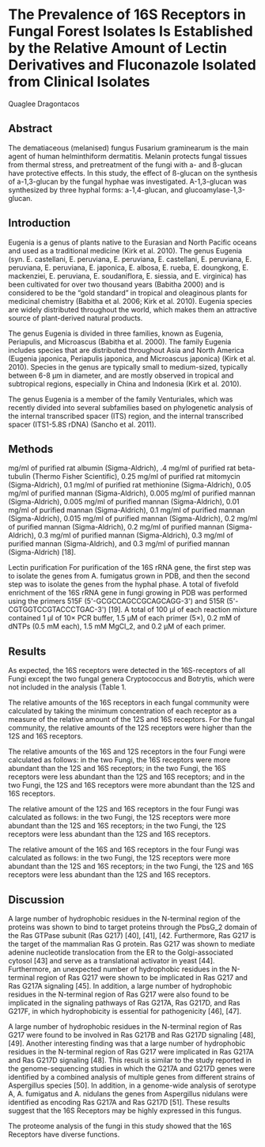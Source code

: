 # The Prevalence of 16S Receptors in Fungal Forest Isolates Is Established by the Relative Amount of Lectin Derivatives and Fluconazole Isolated from Clinical Isolates
Quaglee Dragontacos


## Abstract
The dematiaceous (melanised) fungus Fusarium graminearum is the main agent of human helminthiform dermatitis. Melanin protects fungal tissues from thermal stress, and pretreatment of the fungi with a- and ß-glucan have protective effects. In this study, the effect of ß-glucan on the synthesis of a-1,3-glucan by the fungal hyphae was investigated. A-1,3-glucan was synthesized by three hyphal forms: a-1,4-glucan, and glucoamylase-1,3-glucan.


## Introduction
Eugenia is a genus of plants native to the Eurasian and North Pacific oceans and used as a traditional medicine (Kirk et al. 2010). The genus Eugenia (syn. E. castellani, E. peruviana, E. peruviana, E. castellani, E. peruviana, E. peruviana, E. peruviana, E. japonica, E. albosa, E. rueba, E. doungkong, E. mackenziei, E. peruviana, E. soudaniflora, E. siessia, and E. virginica) has been cultivated for over two thousand years (Babitha 2000) and is considered to be the “gold standard” in tropical and oleaginous plants for medicinal chemistry (Babitha et al. 2006; Kirk et al. 2010). Eugenia species are widely distributed throughout the world, which makes them an attractive source of plant-derived natural products.

The genus Eugenia is divided in three families, known as Eugenia, Periapulis, and Microascus (Babitha et al. 2000). The family Eugenia includes species that are distributed throughout Asia and North America (Eugenia japonica, Periapulis japonica, and Microascus japonica) (Kirk et al. 2010). Species in the genus are typically small to medium-sized, typically between 6-8 µm in diameter, and are mostly observed in tropical and subtropical regions, especially in China and Indonesia (Kirk et al. 2010).

The genus Eugenia is a member of the family Venturiales, which was recently divided into several subfamilies based on phylogenetic analysis of the internal transcribed spacer (ITS) region, and the internal transcribed spacer (ITS1-5.8S rDNA) (Sancho et al. 2011).


## Methods
 mg/ml of purified rat albumin (Sigma-Aldrich), .4 mg/ml of purified rat beta-tubulin (Thermo Fisher Scientific), 0.25 mg/ml of purified rat mitomycin (Sigma-Aldrich), 0.1 mg/ml of purified rat methionine (Sigma-Aldrich), 0.05 mg/ml of purified mannan (Sigma-Aldrich), 0.005 mg/ml of purified mannan (Sigma-Aldrich), 0.005 mg/ml of purified mannan (Sigma-Aldrich), 0.01 mg/ml of purified mannan (Sigma-Aldrich), 0.1 mg/ml of purified mannan (Sigma-Aldrich), 0.015 mg/ml of purified mannan (Sigma-Aldrich), 0.2 mg/ml of purified mannan (Sigma-Aldrich), 0.2 mg/ml of purified mannan (Sigma-Aldrich), 0.3 mg/ml of purified mannan (Sigma-Aldrich), 0.3 mg/ml of purified mannan (Sigma-Aldrich), and 0.3 mg/ml of purified mannan (Sigma-Aldrich) [18].

Lectin purification
For purification of the 16S rRNA gene, the first step was to isolate the genes from A. fumigatus grown in PDB, and then the second step was to isolate the genes from the hyphal phase. A total of fivefold enrichment of the 16S rRNA gene in fungi growing in PDB was performed using the primers 515F (5'-GCGCCAGCCGCAGCAGG-3') and 515R (5'-CGTGGTCCGTACCCTGAC-3') [19]. A total of 100 µl of each reaction mixture contained 1 µl of 10× PCR buffer, 1.5 µM of each primer (5×), 0.2 mM of dNTPs (0.5 mM each), 1.5 mM MgCl_2, and 0.2 µM of each primer.


## Results
As expected, the 16S receptors were detected in the 16S-receptors of all Fungi except the two fungal genera Cryptococcus and Botrytis, which were not included in the analysis (Table 1.

The relative amounts of the 16S receptors in each fungal community were calculated by taking the minimum concentration of each receptor as a measure of the relative amount of the 12S and 16S receptors. For the fungal community, the relative amounts of the 12S receptors were higher than the 12S and 16S receptors.

The relative amounts of the 16S and 12S receptors in the four Fungi were calculated as follows: in the two Fungi, the 16S receptors were more abundant than the 12S and 16S receptors; in the two Fungi, the 16S receptors were less abundant than the 12S and 16S receptors; and in the two Fungi, the 12S and 16S receptors were more abundant than the 12S and 16S receptors.

The relative amount of the 12S and 16S receptors in the four Fungi was calculated as follows: in the two Fungi, the 12S receptors were more abundant than the 12S and 16S receptors; in the two Fungi, the 12S receptors were less abundant than the 12S and 16S receptors.

The relative amount of the 16S and 16S receptors in the four Fungi was calculated as follows: in the two Fungi, the 12S receptors were more abundant than the 12S and 16S receptors; in the two Fungi, the 12S and 16S receptors were less abundant than the 12S and 16S receptors.


## Discussion
A large number of hydrophobic residues in the N-terminal region of the proteins was shown to bind to target proteins through the PbsG_2 domain of the Ras GTPase subunit (Ras G217) [40], [41], [42. Furthermore, Ras G217 is the target of the mammalian Ras G protein. Ras G217 was shown to mediate adenine nucleotide translocation from the ER to the Golgi-associated cytosol [43] and serve as a translational activator in yeast [44]. Furthermore, an unexpected number of hydrophobic residues in the N-terminal region of Ras G217 were shown to be implicated in Ras G217 and Ras G217A signaling [45]. In addition, a large number of hydrophobic residues in the N-terminal region of Ras G217 were also found to be implicated in the signaling pathways of Ras G217A, Ras G217D, and Ras G217F, in which hydrophobicity is essential for pathogenicity [46], [47].

A large number of hydrophobic residues in the N-terminal region of Ras G217 were found to be involved in Ras G217B and Ras G217D signaling [48], [49]. Another interesting finding was that a large number of hydrophobic residues in the N-terminal region of Ras G217 were implicated in Ras G217A and Ras G217D signaling [48]. This result is similar to the study reported in the genome-sequencing studies in which the G217A and G217D genes were identified by a combined analysis of multiple genes from different strains of Aspergillus species [50]. In addition, in a genome-wide analysis of serotype A, A. fumigatus and A. nidulans the genes from Aspergillus nidulans were identified as encoding Ras G217A and Ras G217D [51]. These results suggest that the 16S Receptors may be highly expressed in this fungus.

The proteome analysis of the fungi in this study showed that the 16S Receptors have diverse functions.
